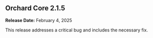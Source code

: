 ## Orchard Core 2.1.5

**Release Date:** February 4, 2025

This release addresses a critical bug and includes the necessary fix.
